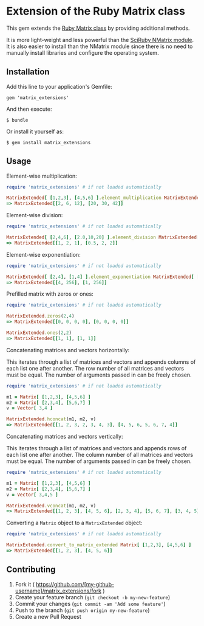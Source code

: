 # Extension of the Ruby Matrix class

This gem extends the [Ruby Matrix class](http://www.ruby-doc.org/stdlib-2.1.2/libdoc/matrix/rdoc/Matrix.html) by providing additional methods.

It is more light-weight and less powerful than the [SciRuby NMatrix module](https://github.com/SciRuby/nmatrix). It is also easier to install than the NMatrix module since there is no need to manually install libraries and configure the operating system.

## Installation

Add this line to your application's Gemfile:

    gem 'matrix_extensions'

And then execute:

    $ bundle

Or install it yourself as:

    $ gem install matrix_extensions

## Usage

Element-wise multiplication:

```ruby
require 'matrix_extensions' # if not loaded automatically

MatrixExtended[ [1,2,3], [4,5,6] ].element_multiplication MatrixExtended[ [2,3,4], [5,6,7] ]
=> MatrixExtended[[2, 6, 12], [20, 30, 42]]
```

Element-wise division:

```ruby
require 'matrix_extensions' # if not loaded automatically

MatrixExtended[ [2,4,6], [2.0,10,20] ].element_division MatrixExtended[ [2,2,6], [4,5,10] ]
=> MatrixExtended[[1, 2, 1], [0.5, 2, 2]]
```

Element-wise exponentiation:

```ruby
require 'matrix_extensions' # if not loaded automatically

MatrixExtended[ [2,4], [1,4] ].element_exponentiation MatrixExtended[ [2,4], [1,4]] ]
=> MatrixExtended[[4, 256], [1, 256]]
```

Prefilled matrix with zeros or ones:

```ruby
require 'matrix_extensions' # if not loaded automatically

MatrixExtended.zeros(2,4)
=> MatrixExtended[[0, 0, 0, 0], [0, 0, 0, 0]]

MatrixExtended.ones(2,2)
=> MatrixExtended[[1, 1], [1, 1]]
```

Concatenating matrices and vectors horizontally:

This iterates through a list of matrices and vectors and appends columns of each list one after another. The row number of all matrices and vectors must be equal. The number of arguments passed in can be freely chosen.

```ruby
require 'matrix_extensions' # if not loaded automatically

m1 = Matrix[ [1,2,3], [4,5,6] ]
m2 = Matrix[ [2,3,4], [5,6,7] ]
v = Vector[ 3,4 ]

MatrixExtended.hconcat(m1, m2, v)
=> MatrixExtended[[1, 2, 3, 2, 3, 4, 3], [4, 5, 6, 5, 6, 7, 4]]
```

Concatenating matrices and vectors vertically:

This iterates through a list of matrices and vectors and appends rows of each list one after another. The column number of all matrices and vectors must be equal. The number of arguments passed in can be freely chosen.

```ruby
require 'matrix_extensions' # if not loaded automatically

m1 = Matrix[ [1,2,3], [4,5,6] ]
m2 = Matrix[ [2,3,4], [5,6,7] ]
v = Vector[ 3,4,5 ]

MatrixExtended.vconcat(m1, m2, v)
=> MatrixExtended[[1, 2, 3], [4, 5, 6], [2, 3, 4], [5, 6, 7], [3, 4, 5]]
```

Converting a `Matrix` object to a `MatrixExtended` object:

```ruby
require 'matrix_extensions' # if not loaded automatically

MatrixExtended.convert_to_matrix_extended Matrix[ [1,2,3], [4,5,6] ]
=> MatrixExtended[[1, 2, 3], [4, 5, 6]]
```

## Contributing

1. Fork it ( https://github.com/[my-github-username]/matrix_extensions/fork )
2. Create your feature branch (`git checkout -b my-new-feature`)
3. Commit your changes (`git commit -am 'Add some feature'`)
4. Push to the branch (`git push origin my-new-feature`)
5. Create a new Pull Request
